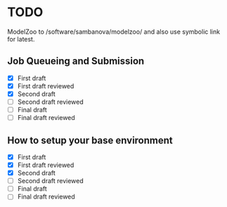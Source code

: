 # TODO

ModelZoo to /software/sambanova/modelzoo/ and also use symbolic link for latest.

## Job Queueing and Submission

- [X] First draft
- [X] First draft reviewed
- [X] Second draft
- [ ] Second draft reviewed
- [ ] Final draft
- [ ] Final draft reviewed

## How to setup your base environment

- [X] First draft
- [X] First draft reviewed
- [X] Second draft
- [ ] Second draft reviewed
- [ ] Final draft
- [ ] Final draft reviewed
